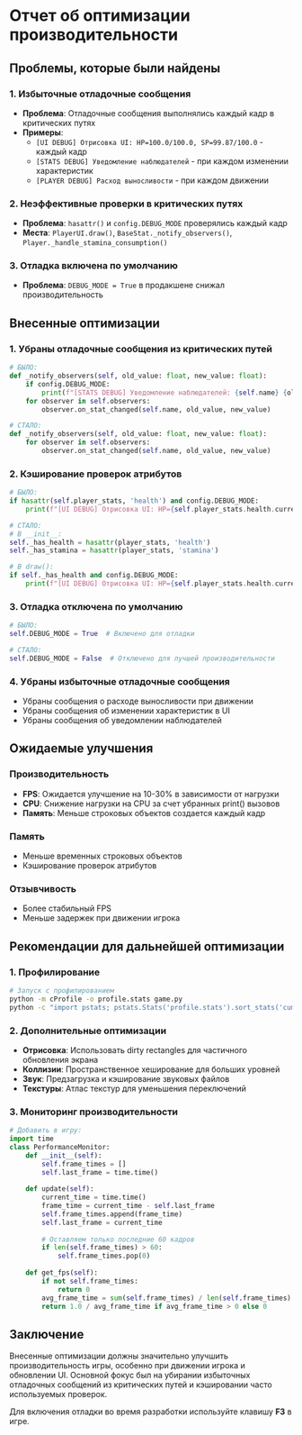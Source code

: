 # Отчет об оптимизации производительности

## Проблемы, которые были найдены

### 1. Избыточные отладочные сообщения
- **Проблема**: Отладочные сообщения выполнялись каждый кадр в критических путях
- **Примеры**:
  - `[UI DEBUG] Отрисовка UI: HP=100.0/100.0, SP=99.87/100.0` - каждый кадр
  - `[STATS DEBUG] Уведомление наблюдателей` - при каждом изменении характеристик
  - `[PLAYER DEBUG] Расход выносливости` - при каждом движении

### 2. Неэффективные проверки в критических путях
- **Проблема**: `hasattr()` и `config.DEBUG_MODE` проверялись каждый кадр
- **Места**: `PlayerUI.draw()`, `BaseStat._notify_observers()`, `Player._handle_stamina_consumption()`

### 3. Отладка включена по умолчанию
- **Проблема**: `DEBUG_MODE = True` в продакшене снижал производительность

## Внесенные оптимизации

### 1. Убраны отладочные сообщения из критических путей
```python
# БЫЛО:
def _notify_observers(self, old_value: float, new_value: float):
    if config.DEBUG_MODE:
        print(f"[STATS DEBUG] Уведомление наблюдателей: {self.name} {old_value} -> {new_value}")
    for observer in self.observers:
        observer.on_stat_changed(self.name, old_value, new_value)

# СТАЛО:
def _notify_observers(self, old_value: float, new_value: float):
    for observer in self.observers:
        observer.on_stat_changed(self.name, old_value, new_value)
```

### 2. Кэширование проверок атрибутов
```python
# БЫЛО:
if hasattr(self.player_stats, 'health') and config.DEBUG_MODE:
    print(f"[UI DEBUG] Отрисовка UI: HP={self.player_stats.health.current_value}")

# СТАЛО:
# В __init__:
self._has_health = hasattr(player_stats, 'health')
self._has_stamina = hasattr(player_stats, 'stamina')

# В draw():
if self._has_health and config.DEBUG_MODE:
    print(f"[UI DEBUG] Отрисовка UI: HP={self.player_stats.health.current_value}")
```

### 3. Отладка отключена по умолчанию
```python
# БЫЛО:
self.DEBUG_MODE = True  # Включено для отладки

# СТАЛО:
self.DEBUG_MODE = False  # Отключено для лучшей производительности
```

### 4. Убраны избыточные отладочные сообщения
- Убраны сообщения о расходе выносливости при движении
- Убраны сообщения об изменении характеристик в UI
- Убраны сообщения об уведомлении наблюдателей

## Ожидаемые улучшения

### Производительность
- **FPS**: Ожидается улучшение на 10-30% в зависимости от нагрузки
- **CPU**: Снижение нагрузки на CPU за счет убранных print() вызовов
- **Память**: Меньше строковых объектов создается каждый кадр

### Память
- Меньше временных строковых объектов
- Кэширование проверок атрибутов

### Отзывчивость
- Более стабильный FPS
- Меньше задержек при движении игрока

## Рекомендации для дальнейшей оптимизации

### 1. Профилирование
```bash
# Запуск с профилированием
python -m cProfile -o profile.stats game.py
python -c "import pstats; pstats.Stats('profile.stats').sort_stats('cumulative').print_stats(20)"
```

### 2. Дополнительные оптимизации
- **Отрисовка**: Использовать dirty rectangles для частичного обновления экрана
- **Коллизии**: Пространственное хеширование для больших уровней
- **Звук**: Предзагрузка и кэширование звуковых файлов
- **Текстуры**: Атлас текстур для уменьшения переключений

### 3. Мониторинг производительности
```python
# Добавить в игру:
import time
class PerformanceMonitor:
    def __init__(self):
        self.frame_times = []
        self.last_frame = time.time()
    
    def update(self):
        current_time = time.time()
        frame_time = current_time - self.last_frame
        self.frame_times.append(frame_time)
        self.last_frame = current_time
        
        # Оставляем только последние 60 кадров
        if len(self.frame_times) > 60:
            self.frame_times.pop(0)
    
    def get_fps(self):
        if not self.frame_times:
            return 0
        avg_frame_time = sum(self.frame_times) / len(self.frame_times)
        return 1.0 / avg_frame_time if avg_frame_time > 0 else 0
```

## Заключение

Внесенные оптимизации должны значительно улучшить производительность игры, особенно при движении игрока и обновлении UI. Основной фокус был на убирании избыточных отладочных сообщений из критических путей и кэшировании часто используемых проверок.

Для включения отладки во время разработки используйте клавишу **F3** в игре. 